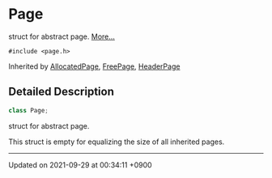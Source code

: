 

# Page



struct for abstract page.  [More...](#detailed-description)


`#include <page.h>`

Inherited by [AllocatedPage](/Classes/AllocatedPage), [FreePage](/Classes/FreePage), [HeaderPage](/Classes/HeaderPage)

## Detailed Description

```cpp
class Page;
```

struct for abstract page. 

This struct is empty for equalizing the size of all inherited pages. 

-------------------------------

Updated on 2021-09-29 at 00:34:11 +0900